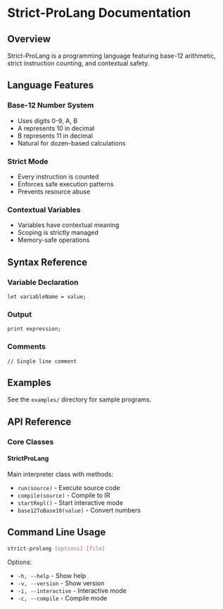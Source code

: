 # Strict-ProLang Documentation

## Overview
Strict-ProLang is a programming language featuring base-12 arithmetic, strict instruction counting, and contextual safety.

## Language Features

### Base-12 Number System
- Uses digits 0-9, A, B
- A represents 10 in decimal
- B represents 11 in decimal
- Natural for dozen-based calculations

### Strict Mode
- Every instruction is counted
- Enforces safe execution patterns
- Prevents resource abuse

### Contextual Variables
- Variables have contextual meaning
- Scoping is strictly managed
- Memory-safe operations

## Syntax Reference

### Variable Declaration
```strict-prolang
let variableName = value;
```

### Output
```strict-prolang
print expression;
```

### Comments
```strict-prolang
// Single line comment
```

## Examples

See the `examples/` directory for sample programs.

## API Reference

### Core Classes

#### StrictProLang
Main interpreter class with methods:
- `run(source)` - Execute source code
- `compile(source)` - Compile to IR
- `startRepl()` - Start interactive mode
- `base12ToBase10(value)` - Convert numbers

## Command Line Usage

```bash
strict-prolang [options] [file]
```

Options:
- `-h, --help` - Show help
- `-v, --version` - Show version
- `-i, --interactive` - Interactive mode
- `-c, --compile` - Compile mode